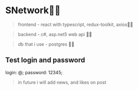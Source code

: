 # SNetwork😶‍🌫️

> frontend - react with typescript, redux-toolkit, axios😶‍🌫️

> backend - c#, asp.net5 web api 😶‍🌫️

> db that i use - postgres 😶‍🌫️

## Test login and password 
login: @; password: 12345;

> in future i will add news, and likes on post
